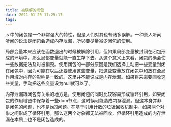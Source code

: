 ```yaml
---
title: 被误解的闭包
date: 2021-01-25 17:25:17
tags:
---
```

js 中的闭包是一个非常强大的特性，但是人们对其也有诸多误解。一种耸人听闻听闻的说法是闭包会造成内存泄漏，所以要尽量减少闭包的使用。

局部变量本来应该在函数退出的时候被解除引用，但如果局部变量被封闭在闭包形成的环境中，那么局部变量就能一直生存下去。从这个意义上来看，闭包的确会使一些数据无法及时被销毁。使用闭包的一部分原因是我们选择主动把一些变量封闭在闭包中，因为可能在以后还要使用这些变量，把这些变量放在闭包中和放在全局作用域对内存的影响是一致的。这里并不能说成是内存泄漏。如果将来需要回收这些变量，手动把这些变量设为null就可以了。

内存泄漏跟闭包有关系的地方是，使用闭包的同时比较容易形成循环引用，如果闭包的作用域链中保存着一些dom节点，这时候可能造成内存泄漏。但这本身并非是闭包的问题，也不是js的问题。在基于引用计数的垃圾回收机制中，如果两个对象之间形成了循环引用，那么这两个对象都无法被回收，但循环引用造成的内存泄漏在本质上也不是闭包造成的。